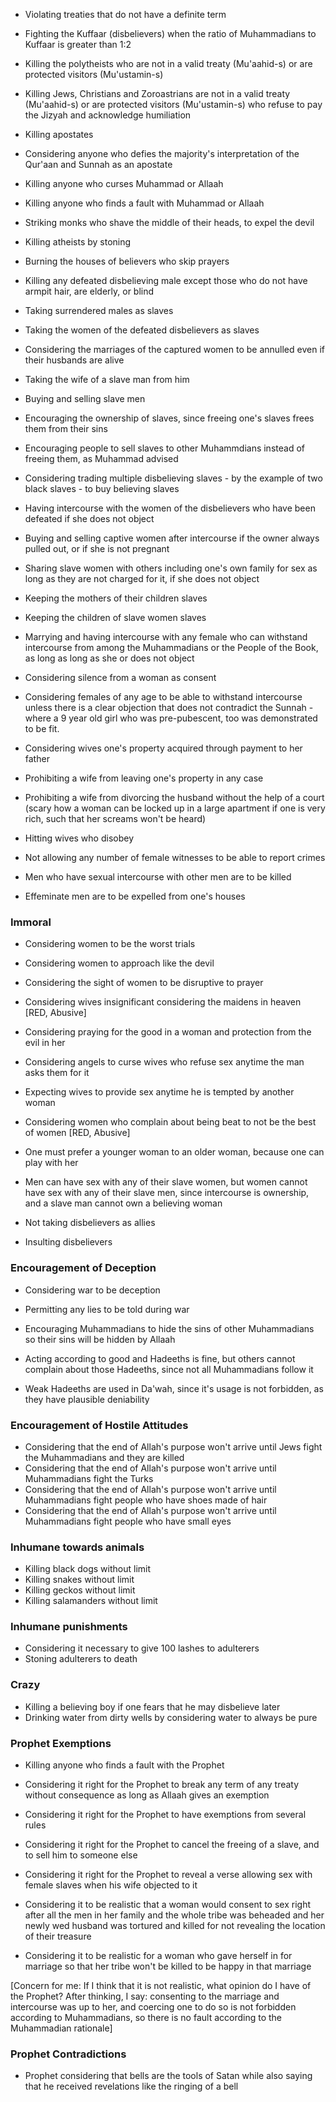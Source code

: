 
- Violating treaties that do not have a definite term
- Fighting the Kuffaar (disbelievers) when the ratio of Muhammadians to Kuffaar is greater than 1:2
- Killing the polytheists who are not in a valid treaty (Mu'aahid-s) or are protected visitors (Mu'ustamin-s)
- Killing Jews, Christians and Zoroastrians are not in a valid treaty (Mu'aahid-s) or are protected visitors (Mu'ustamin-s) who refuse to pay the Jizyah and acknowledge humiliation
- Killing apostates
- Considering anyone who defies the majority's interpretation of the Qur'aan and Sunnah as an apostate
- Killing anyone who curses Muhammad or Allaah
- Killing anyone who finds a fault with Muhammad or Allaah
- Striking monks who shave the middle of their heads, to expel the devil

- Killing atheists by stoning
- Burning the houses of believers who skip prayers

- Killing any defeated disbelieving male except those who do not have armpit hair, are elderly, or blind
- Taking surrendered males as slaves
- Taking the women of the defeated disbelievers as slaves
- Considering the marriages of the captured women to be annulled even if their husbands are alive
- Taking the wife of a slave man from him

- Buying and selling slave men
- Encouraging the ownership of slaves, since freeing one's slaves frees them from their sins
- Encouraging people to sell slaves to other Muhammdians instead of freeing them, as Muhammad advised
- Considering trading multiple disbelieving slaves - by the example of two black slaves -  to buy believing slaves
- Having intercourse with the women of the disbelievers who have been defeated if she does not object
- Buying and selling captive women after intercourse if the owner always pulled out, or if she is not pregnant
- Sharing slave women with others including one's own family for sex as long as they are not charged for it, if she does not object

- Keeping the mothers of their children slaves
- Keeping the children of slave women slaves

- Marrying and having intercourse with any female who can withstand intercourse from among the Muhammadians or the People of the Book, as long as long as she or does not object
- Considering silence from a woman as consent

- Considering females of any age to be able to withstand intercourse unless there is a clear objection that does not contradict the Sunnah - where a 9 year old girl who was pre-pubescent, too was demonstrated to be fit.

- Considering wives one's property acquired through payment to her father
- Prohibiting a wife from leaving one's property in any case
- Prohibiting a wife from divorcing the husband without the help of a court (scary how a woman can be locked up in a large apartment if one is very rich, such that her screams won't be heard)
- Hitting wives who disobey

- Not allowing any number of female witnesses to be able to report crimes

- Men who have sexual intercourse with other men are to be killed
- Effeminate men are to be expelled from one's houses

### Immoral

- Considering women to be the worst trials
- Considering women to approach like the devil
- Considering the sight of women to be disruptive to prayer
- Considering wives insignificant considering the maidens in heaven [RED, Abusive]
- Considering praying for the good in a woman and protection from the evil in her
- Considering angels to curse wives who refuse sex anytime the man asks them for it
- Expecting wives to provide sex anytime he is tempted by another woman
- Considering women who complain about being beat to not be the best of women [RED, Abusive]
- One must prefer a younger woman to an older woman, because one can play with her

- Men can have sex with any of their slave women, but women cannot have sex with any of their slave men, since intercourse is ownership, and a slave man cannot own a believing woman

- Not taking disbelievers as allies
- Insulting disbelievers

### Encouragement of Deception

- Considering war to be deception
- Permitting any lies to be told during war
- Encouraging Muhammadians to hide the sins of other Muhammadians so their sins will be hidden by Allaah

- Acting according to good and Hadeeths is fine, but others cannot complain about those Hadeeths, since not all Muhammadians follow it
- Weak Hadeeths are used in Da'wah, since it's usage is not forbidden, as they have plausible deniability

### Encouragement of Hostile Attitudes

- Considering that the end of Allah's purpose won't arrive until Jews fight the Muhammadians and they are killed
- Considering that the end of Allah's purpose won't arrive until Muhammadians fight the Turks
- Considering that the end of Allah's purpose won't arrive until Muhammadians fight people who have shoes made of hair
- Considering that the end of Allah's purpose won't arrive until Muhammadians fight people who have small eyes

### Inhumane towards animals

- Killing black dogs without limit
- Killing snakes without limit
- Killing geckos without limit
- Killing salamanders without limit

### Inhumane punishments

- Considering it necessary to give 100 lashes to adulterers
- Stoning adulterers to death

### Crazy

- Killing a believing boy if one fears that he may disbelieve later
- Drinking water from dirty wells by considering water to always be pure

### Prophet Exemptions

- Killing anyone who finds a fault with the Prophet

- Considering it right for the Prophet to break any term of any treaty without consequence as long as Allaah gives an exemption
- Considering it right for the Prophet to have exemptions from several rules
- Considering it right for the Prophet to cancel the freeing of a slave, and to sell him to someone else
- Considering it right for the Prophet to reveal a verse allowing sex with female slaves when his wife objected to it


- Considering it to be realistic that a woman would consent to sex right after all the men in her family and the whole tribe was beheaded and her newly wed husband was tortured and killed for not revealing the location of their treasure
- Considering it to be realistic for a woman who gave herself in for marriage so that her tribe won't be killed to be happy in that marriage

[Concern for me: If I think that it is not realistic, what opinion do I have of the Prophet? After thinking, I say: consenting to the marriage and intercourse was up to her, and coercing one to do so is not forbidden according to Muhammadians, so there is no fault according to the Muhammadian rationale]

### Prophet Contradictions

- Prophet considering that bells are the tools of Satan while also saying that he received revelations like the ringing of a bell